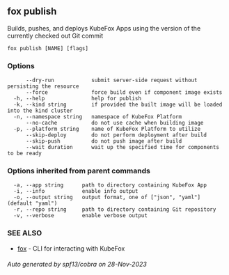 ## fox publish

Builds, pushes, and deploys KubeFox Apps using the version of the currently checked out Git commit

```
fox publish [NAME] [flags]
```

### Options

```
      --dry-run            submit server-side request without persisting the resource
      --force              force build even if component image exists
  -h, --help               help for publish
  -k, --kind string        if provided the built image will be loaded into the kind cluster
  -n, --namespace string   namespace of KubeFox Platform
      --no-cache           do not use cache when building image
  -p, --platform string    name of KubeFox Platform to utilize
      --skip-deploy        do not perform deployment after build
      --skip-push          do not push image after build
      --wait duration      wait up the specified time for components to be ready
```

### Options inherited from parent commands

```
  -a, --app string      path to directory containing KubeFox App
  -i, --info            enable info output
  -o, --output string   output format, one of ["json", "yaml"] (default "yaml")
  -r, --repo string     path to directory containing Git repository
  -v, --verbose         enable verbose output
```

### SEE ALSO

* [fox](fox.md)	 - CLI for interacting with KubeFox

###### Auto generated by spf13/cobra on 28-Nov-2023
